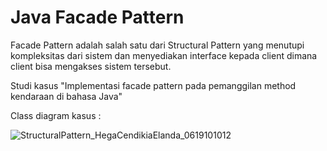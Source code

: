 # Java Facade Pattern
Facade Pattern adalah salah satu dari Structural Pattern yang menutupi kompleksitas dari sistem dan menyediakan interface kepada client dimana client bisa mengakses sistem tersebut.

Studi kasus "Implementasi facade pattern pada pemanggilan method kendaraan di bahasa Java"

Class diagram kasus :

![StructuralPattern_HegaCendikiaElanda_0619101012](https://user-images.githubusercontent.com/42016968/119842460-e66a6580-bf30-11eb-91ac-ba47c8ce77e1.jpg)

